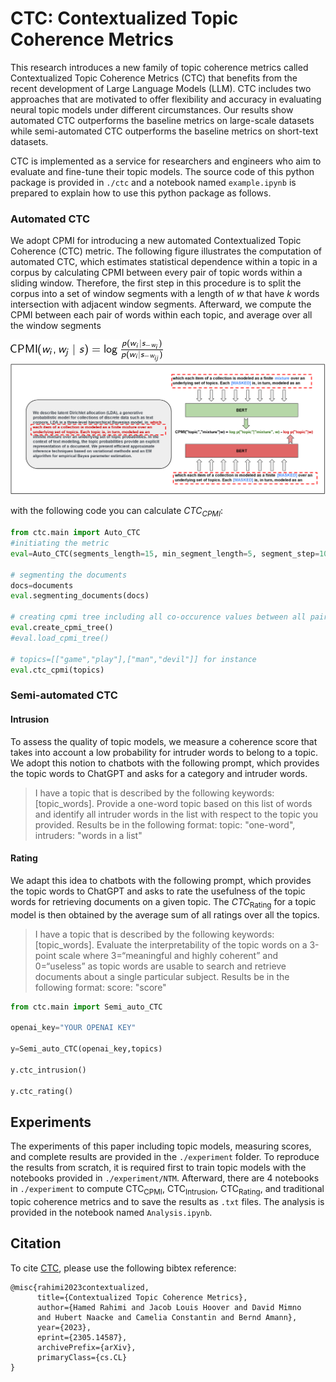 # CTC: Contextualized Topic Coherence Metrics

This research introduces a new family of topic coherence metrics called Contextualized Topic Coherence Metrics (CTC) that benefits from the recent development of Large Language Models (LLM). CTC includes two approaches that are motivated to offer flexibility and accuracy in evaluating neural topic models under different circumstances. Our results show automated CTC outperforms the baseline metrics on large-scale datasets while semi-automated CTC outperforms the baseline metrics on short-text datasets.

CTC is implemented as a service for researchers and engineers who aim to evaluate and fine-tune their topic models. The source code of this python package is provided in `./ctc` and a notebook named `example.ipynb` is prepared to explain how to use this python package as follows.

### Automated CTC
We adopt CPMI for introducing a new automated Contextualized Topic Coherence (CTC) metric. The following figure illustrates the computation of automated CTC, which estimates statistical dependence within a topic in a corpus by calculating CPMI between every pair of topic words within a sliding window. Therefore, the first step in this procedure is to split the corpus into a set of window segments with a length of $w$ that have $k$ words intersection with adjacent window segments. Afterward, we compute the CPMI between each pair of words within each topic, and average over all the window segments

![alt text](https://github.com/hamedR96/CTC/blob/main/formula.png?raw=true)
![alt text](https://github.com/hamedR96/CTC/blob/main/cpmi.jpg?raw=true)

with the following code you can calculate $CTC_{CPMI}$:
```python
from ctc.main import Auto_CTC
#initiating the metric
eval=Auto_CTC(segments_length=15, min_segment_length=5, segment_step=10,device="mps") 

# segmenting the documents
docs=documents 
eval.segmenting_documents(docs) 

# creating cpmi tree including all co-occurence values between all pairs of words 
eval.create_cpmi_tree() 
#eval.load_cpmi_tree() 

# topics=[["game","play"],["man","devil"]] for instance
eval.ctc_cpmi(topics) 
```

### Semi-automated CTC


#### Intrusion
To assess the quality of topic models, we measure a coherence score that takes into account a low probability for intruder words to belong to a topic. We adopt this notion to chatbots with the following prompt, which provides the topic words to ChatGPT and asks for a category and intruder words.


>I have a topic that is described by the following keywords:[topic_words].
       Provide a one-word topic based on this list of words and identify all 
    intruder words in the list with respect to the topic you provided. Results be 
      in the following format: topic: "one-word", intruders: "words in a list"

#### Rating

We adapt this idea to chatbots with the following prompt, which provides the topic words to ChatGPT and asks to rate the usefulness of the topic words for retrieving documents on a given topic. The $CTC_{\text{Rating}}$ for a topic model is then obtained by the average sum of all ratings over all the topics. 

>I have a topic that is described by the following keywords: [topic_words]. 
      Evaluate the interpretability of the topic words on a 3-point scale where
       3=“meaningful and highly coherent”  and 0=“useless” as topic words are 
      usable to search and retrieve documents about a single particular subject. 
      Results be in the following format: score: "score"

```python
from ctc.main import Semi_auto_CTC

openai_key="YOUR OPENAI KEY"

y=Semi_auto_CTC(openai_key,topics)

y.ctc_intrusion()

y.ctc_rating()
```

## Experiments
The experiments of this paper including topic models, measuring scores, and complete results are provided in the `./experiment` folder. To reproduce the results from scratch, it is required first to train topic models with the notebooks provided in `./experiment/NTM`. Afterward, there are 4 notebooks in `./experiment` to compute CTC<sub>CPMI</sub>, CTC<sub>Intrusion</sub>, CTC<sub>Rating</sub>, and traditional topic coherence metrics and to save the results as `.txt` files. The analysis is provided in the notebook named `Analysis.ipynb`.


## Citation
To cite [CTC](https://arxiv.org/abs/2305.14587), please use the following bibtex reference:
```bibtext
@misc{rahimi2023contextualized,
      title={Contextualized Topic Coherence Metrics}, 
      author={Hamed Rahimi and Jacob Louis Hoover and David Mimno 
      and Hubert Naacke and Camelia Constantin and Bernd Amann},
      year={2023},
      eprint={2305.14587},
      archivePrefix={arXiv},
      primaryClass={cs.CL}
}
```
